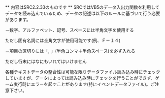 ** 内容はSRC2.2.33のものです **
SRCではVB5のデータ入出力関数を利用してデータを読み込んでいるため、データの記述は以下のルールに基づいて行う必要があります。



－数字、アルファベット、記号、スペースには半角文字を使用する

ただし固有名詞には全角文字が使用可能です(例、Ｆ－１４)

－項目の区切りには「, 」(半角コンマ＋半角スペース)を必ず入れる

ただし行末にはなにもいれてはいけません



各種テキストデータの整合性は可能な限りデータファイル読み込み時にチェックしていますが、データによっては読み込み時にチェックを行うことができず、ゲーム実行時にエラーを起すことがあります(特にイベントデータファイル)。ご注意下さい。
